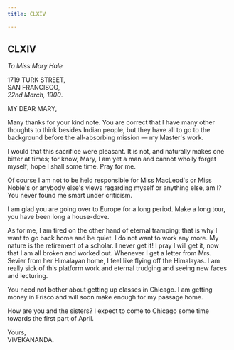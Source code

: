 ```yaml
---
title: CLXIV

---
```





  

  


## CLXIV

*To Miss Mary Hale*

1719 TURK STREET,  
SAN FRANCISCO,  
*22nd March, 1900*.

MY DEAR MARY,

Many thanks for your kind note. You are correct that I have many other
thoughts to think besides Indian people, but they have all to go to the
background before the all-absorbing mission — my Master's work.

I would that this sacrifice were pleasant. It is not, and naturally
makes one bitter at times; for know, Mary, I am yet a man and cannot
wholly forget myself; hope I shall some time. Pray for me.

Of course I am not to be held responsible for Miss MacLeod's or Miss
Noble's or anybody else's views regarding myself or anything else, am I?
You never found me smart under criticism.

I am glad you are going over to Europe for a long period. Make a long
tour, you have been long a house-dove.

As for me, I am tired on the other hand of eternal tramping; that is why
I want to go back home and be quiet. I do not want to work any more. My
nature is the retirement of a scholar. I never get it! I pray I will get
it, now that I am all broken and worked out. Whenever I get a letter
from Mrs. Sevier from her Himalayan home, I feel like flying off the
Himalayas. I am really sick of this platform work and eternal trudging
and seeing new faces and lecturing.

You need not bother about getting up classes in Chicago. I am getting
money in Frisco and will soon make enough for my passage home.

How are you and the sisters? I expect to come to Chicago some time
towards the first part of April.

Yours,  
VIVEKANANDA.


